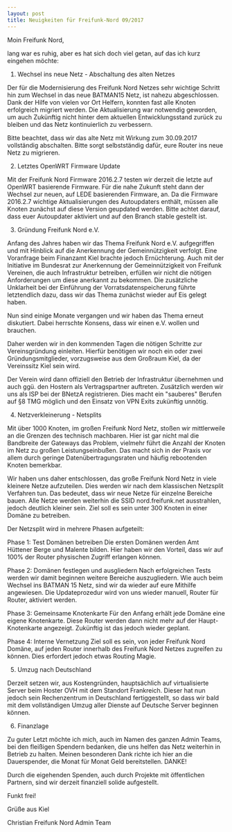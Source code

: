```yaml
---
layout: post
title: Neuigkeiten für Freifunk-Nord 09/2017
---
```


Moin Freifunk Nord,

lang war es ruhig, aber es hat sich doch viel getan, auf das ich kurz eingehen möchte:

1. Wechsel ins neue Netz - Abschaltung des alten Netzes

Der für die Modernisierung des Freifunk Nord Netzes sehr wichtige Schritt hin zum Wechsel in das neue BATMAN15 Netz, ist nahezu abgeschlossen. Dank der Hilfe von vielen vor Ort Helfern, konnten fast alle Knoten erfolgreich migriert werden. Die Aktualisierung war notwendig geworden, um auch Zukünftig nicht hinter dem aktuellen Entwicklungsstand zurück zu bleiben und das Netz kontinuierlich zu verbessern.

Bitte beachtet, dass wir das alte Netz mit Wirkung zum 30.09.2017 vollständig abschalten. Bitte sorgt selbstständig dafür, eure Router ins neue Netz zu migrieren.

2. Letztes OpenWRT Firmware Update

Mit der Freifunk Nord Firmware 2016.2.7 testen wir derzeit die letzte auf OpenWRT basierende Firmware. Für die nahe Zukunft steht dann der Wechsel zur neuen, auf LEDE basierenden Firmware, an. Da die Firmware 2016.2.7 wichtige Aktualisierungen des Autoupdaters enthält, müssen alle Knoten zunächst auf diese Version geupdated werden. Bitte achtet darauf, dass euer Autoupdater aktiviert und auf den Branch stable gestellt ist.

3. Gründung Freifunk Nord e.V.

Anfang des Jahres haben wir das Thema Freifunk Nord e.V. aufgegriffen und mit Hinblick auf die Anerkennung der Gemeinnützigkeit verfolgt. Eine Voranfrage beim Finanzamt Kiel brachte jedoch Ernüchterung. Auch mit der Initiative im Bundesrat zur Anerkennung der Gemeinnützigkeit von Freifunk Vereinen, die auch Infrastruktur betreiben, erfüllen wir nicht die nötigen Anforderungen um diese anerkannt zu bekommen. Die zusätzliche Unklarheit bei der Einführung der Vorratsdatenspeicherung führte letztendlich dazu, dass wir das Thema zunächst wieder auf Eis gelegt haben.

Nun sind einige Monate vergangen und wir haben das Thema erneut diskutiert. Dabei herrschte Konsens, dass wir einen e.V. wollen und brauchen.

Daher werden wir in den kommenden Tagen die nötigen Schritte zur Vereinsgründung einleiten. Hierfür benötigen wir noch ein oder zwei Gründungsmitglieder, vorzugsweise aus dem Großraum Kiel, da der Vereinssitz Kiel sein wird.

Der Verein wird dann offiziell den Betrieb der Infrastruktur übernehmen und auch ggü. den Hostern als Vertragspartner auftreten. Zusätzlich werden wir uns als ISP bei der BNetzA registrieren. Dies macht ein "sauberes" Berufen auf §8 TMG möglich und den Einsatz von VPN Exits zukünftig unnötig.

4. Netzverkleinerung - Netsplits

Mit über 1000 Knoten, im großen Freifunk Nord Netz, stoßen wir mittlerweile an die Grenzen des technisch machbaren. Hier ist gar nicht mal die Bandbreite der Gateways das Problem, vielmehr führt die Anzahl der Knoten im Netz zu großen Leistungseinbußen. Das macht sich in der Praxis vor allem durch geringe Datenübertragungsraten und häufig rebootenden Knoten bemerkbar.

Wir haben uns daher entschlossen, das große Freifunk Nord Netz in viele kleinere Netze aufzuteilen. Dies werden wir nach dem klassischen Netzsplit Verfahren tun. Das bedeutet, dass wir neue Netze für einzelne Bereiche bauen.  Alle Netze werden weiterhin die SSID nord.freifunk.net ausstrahlen, jedoch deutlich kleiner sein. Ziel soll es sein unter 300 Knoten in einer Domäne zu betreiben.

Der Netzsplit wird in mehrere Phasen aufgeteilt:

Phase 1: Test Domänen betreiben
Die ersten Domänen werden Amt Hüttener Berge und Malente bilden. Hier haben wir den Vorteil, dass wir auf 100% der Router physischen Zugriff erlangen können.

Phase 2: Domänen festlegen und ausgliedern
Nach erfolgreichen Tests werden wir damit beginnen weitere Bereiche auszugliedern. Wie auch beim Wechsel ins BATMAN 15 Netz, sind wir da wieder auf eure Mithilfe angewiesen. Die Updateprozedur wird von uns wieder manuell, Router für Router, aktiviert werden.

Phase 3: Gemeinsame Knotenkarte
Für den Anfang erhält jede Domäne eine eigene Knotenkarte. Diese Router werden dann nicht mehr auf der Haupt-Knotenkarte angezeigt. Zukünftig ist das jedoch wieder geplant.

Phase 4: Interne Vernetzung
Ziel soll es sein, von jeder Freifunk Nord Domäne, auf jeden Router innerhalb des Freifunk Nord Netzes zugreifen zu können. Dies erfordert jedoch etwas Routing Magie.

5. Umzug nach Deutschland

Derzeit setzen wir, aus Kostengründen, hauptsächlich auf virtualisierte Server beim Hoster OVH mit dem Standort Frankreich. Dieser hat nun jedoch sein Rechenzentrum in Deutschland fertiggestellt, so dass wir bald mit dem vollständigen Umzug aller Dienste auf Deutsche Server beginnen können.

6. Finanzlage

Zu guter Letzt möchte ich mich, auch im Namen des ganzen Admin Teams, bei den fleißigen Spendern bedanken, die uns helfen das Netz weiterhin in Betrieb zu halten.  Meinen besonderen Dank richte ich hier an die Dauerspender, die Monat für Monat Geld bereitstellen. DANKE!

Durch die eigehenden Spenden, auch durch Projekte mit öffentlichen Partnern, sind wir derzeit finanziell solide aufgestellt.

Funkt frei!

Grüße aus Kiel

Christian
Freifunk Nord Admin Team
